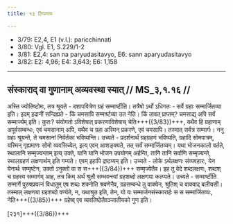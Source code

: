 ```yaml
---
title: १३ टिप्पणयः

---
```

- 3/79: E2,4, E1 (v.l.): paricchinnati
- 3/80: Vgl. E1, S.229/1-2
- 3/81: E2,4: san na paryudasitavyo, E6: sann aparyudasitavyo
- 3/82: E2: 4,96; E4: 3,643; E6: 1,158

____________________________________________


## संस्काराद् वा गुणानाम् अव्यवस्था स्यात् // MS_३,१.१६ //

अस्ति ज्योतिष्टोमः, तत्र श्रूयते - दशापवित्रेण ग्रहं सम्मार्ष्टीति। तत्रैषो ऽर्थो ऽधिगतः - सर्वे ग्रहाः सम्मार्जितव्या इति। इदम् इदानीं सन्दिह्यते - किं चमसापि सम्मार्ष्टव्या उत नेति।
किं तावत् प्राप्तम्? चमसाद्य् अपि सर्वं सम्मार्ज्यम् इति। कुतः? संयोगतो ऽविशेषात् प्रकरणाविशेषाच् चेति+++({3/83})+++, यथैव हि ग्रहाणाम् अपूर्वसम्बन्धः, एवं चमसानाम् अपि, यथैव च ग्रहा अस्मिन् प्रकरणे, एवं चमसापि। तस्मात् सर्वत्र सम्मार्गः।
ननु ग्रहाः श्रूयन्ते, ते चमसानां निर्वर्तका भविष्यन्ति। उच्यते - प्रदर्शनार्थं ग्रहग्रहणं भविष्यति, ग्रहादि सोमपात्रम्, यस्मिन् गृह्यमाणः सोमो व्यवसिच्येत, इत्य् एवम् आशङ्क्यते, तत् सर्वं सम्मार्जितव्यम्। यथा भोजनकालो वर्तते, स्थालानि सम्मृज्यन्ताम् इत्य् उक्ते, यानि यानि भोजन उपयोगम् अर्हन्ति, तानि तानि सर्वाणि सम्मृज्यन्ते, स्थालग्रहणं लक्षणार्थम् इति गम्यते। एवम् इहापि द्रष्टव्यम् इति।
उच्यते - लोके ऽर्थलक्षणः संव्यवहारः, येन येनार्थः सम्मृष्टेन, उक्तो ऽनुक्तो वा स स+++({3/84})+++ सम्मृज्येतैव। इह तु वेदे शब्दलक्षणः, शब्दश् च ग्रहस्य सम्मार्गम् आह, तत्र किम् अर्थं श्रुतौ सम्भवन्त्यां ग्रहशब्दो लक्षणया कल्प्यते। उच्यते - सम्मार्ष्टीति सम्मार्गे पुरुषप्रयत्नं विधातुम् एष शब्दः शक्नोति श्रवणेनैव, ग्रहसम्बन्धे तु वाक्येन, श्रुतिश् च वाक्याद् बलीयसी। तस्माल् लक्षणया ग्रहशब्दो वर्ण्यते, न, यथाश्रुत इति, तेन, यो यः सम्मार्जनसंस्कारार्हः स स सम्मार्जितव्यः, नेति+++({3/85})+++ ग्रहेष्व् एव व्यवतिष्ठेतैवञ्जातीयको गुण इति।

[२३१]+++({3/86})+++
